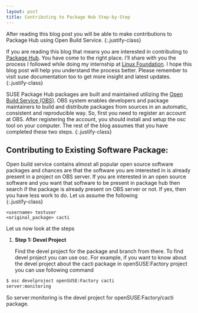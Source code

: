 ```yaml
---
layout: post
title: Contributing to Package Hub Step-by-Step
---
```


After reading this blog post you will be able to make contributions to Package Hub using Open Build Service.
{:.justify-class}

If you are reading this blog that means you are interested in contributing to [Package Hub](https://packagehub.suse.com). You have come to the right place. I’ll share with you the process I followed while doing my internship at [Linux Foundation](https://www.linuxfoundation.org/). I hope this blog post will help you understand the process better. Please remember to visit suse documentation too to get more insight and latest updates.
{:.justify-class}

SUSE Package Hub packages are built and maintained utilizing the [Open Build Service (OBS)](https://build.opensuse.org/). OBS system enables developers and package maintainers to build and distribute packages from sources in an automatic, consistent and reproducible way. So, first you need to register an account at OBS. After registering the account, you should install and setup the osc tool on your computer. The rest of the blog assumes that you have completed these two steps.
{:.justify-class}

## Contributing to Existing Software Package:

Open build service contains almost all popular open source software packages and chances are that the software you are interested in is already present in a project on OBS server. If you are interested in an open source software and you want that software to be present in package hub then search if the package is already present on OBS server or not. If yes, then you have less work to do. Let us assume the following  
{:.justify-class}

    <username> testuser
    <original_package> cacti

Let us now look at the steps 
1. **Step 1: Devel Project**

   Find the devel project for the package and branch from there. To find devel project you can use osc. For example, if you want to know about the devel project about the cacti package in openSUSE:Factory project you can use following command

```sh
$ osc develproject openSUSE:Factory cacti
server:monitoring
```

So server:monitoring is the devel project for openSUSE:Factory/cacti package.
